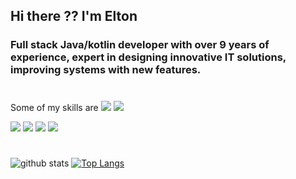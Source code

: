 ## Hi there ?? I'm Elton

### Full stack Java/kotlin developer with over 9 years of experience, expert in designing innovative IT solutions, improving systems with new features.

#

Some of my skills are
<img src="https://img.shields.io/badge/java-%23ED8B00.svg?&style=for-the-badge&logo=java&logoColor=white"/>
<img src="https://img.shields.io/badge/kotlin-%230095D5.svg?&style=for-the-badge&logo=kotlin&logoColor=white"/>

<img src="https://img.shields.io/badge/android-%23009500.svg?&style=for-the-badge&logo=android&logoColor=white"/>
<img src="https://img.shields.io/badge/ANGULAR-%23339935.svg?&style=flat-square&logo=angular&logoColor=white" />

<img src="https://img.shields.io/badge/python%20-%2314354C.svg?&style=for-the-badge&logo=python&logoColor=white"/>
<img src="https://img.shields.io/badge/Javascript-%23F7DF1E.svg?&style=flat-square&logo=javascript&logoColor=black" />

#

![github stats](https://github-readme-stats.vercel.app/api?username=emmoro&show_icons=true&theme=dark)
[![Top Langs](https://github-readme-stats-r4815ov66.vercel.app/api/top-langs/?username=emmoro&theme=dark&hide=html&layout=compact)](https://github.com/anuraghazra/github-readme-stats)

